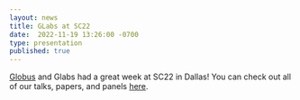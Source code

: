 ```yaml
---
layout: news
title: GLabs at SC22
date:  2022-11-19 13:26:00 -0700
type: presentation
published: true
---
```


[Globus](https://www.globus.org/) and Glabs had a great week at SC22 in Dallas! You can check out all of our talks, papers, and panels [here](https://www.globus.org/events/sc22).
